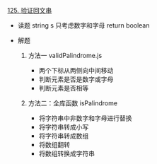 [125. 验证回文串](https://leetcode-cn.com/problems/valid-palindrome/)

- 读题
    string s
    只考虑数字和字母
    return boolean

- 解题
    1. 方法一 validPalindrome.js
        - 两个下标从两侧向中间移动
        - 判断元素是否是数字或字母
        - 判断元素是否相等

    2. 方法二：全库函数 isPalindrome
        - 将字符串中非数字和字母进行替换
        - 将字符串转成小写
        - 将字符串转成数组
        - 将数组翻转
        - 将数组转换成字符串